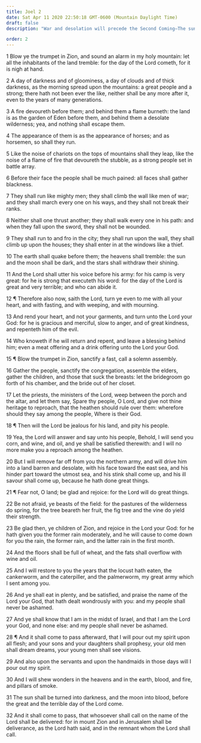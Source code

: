 ```yaml
---
title: Joel 2
date: Sat Apr 11 2020 22:50:18 GMT-0600 (Mountain Daylight Time)
draft: false
description: "War and desolation will precede the Second Coming—The sun and the moon will be darkened—The Lord will pour out His Spirit upon all flesh—There will be dreams and visions."

order: 2
---
```

    
1 Blow ye the trumpet in Zion, and sound an alarm in my holy mountain: let all the inhabitants of the land tremble: for the day of the Lord cometh, for it is nigh at hand.

2 A day of darkness and of gloominess, a day of clouds and of thick darkness, as the morning spread upon the mountains: a great people and a strong; there hath not been ever the like, neither shall be any more after it, even to the years of many generations.

3 A fire devoureth before them; and behind them a flame burneth: the land is as the garden of Eden before them, and behind them a desolate wilderness; yea, and nothing shall escape them.

4 The appearance of them is as the appearance of horses; and as horsemen, so shall they run.

5 Like the noise of chariots on the tops of mountains shall they leap, like the noise of a flame of fire that devoureth the stubble, as a strong people set in battle array.

6 Before their face the people shall be much pained: all faces shall gather blackness.

7 They shall run like mighty men; they shall climb the wall like men of war; and they shall march every one on his ways, and they shall not break their ranks.

8 Neither shall one thrust another; they shall walk every one in his path: and when they fall upon the sword, they shall not be wounded.

9 They shall run to and fro in the city; they shall run upon the wall, they shall climb up upon the houses; they shall enter in at the windows like a thief.

10 The earth shall quake before them; the heavens shall tremble: the sun and the moon shall be dark, and the stars shall withdraw their shining.

11 And the Lord shall utter his voice before his army: for his camp is very great: for he is strong that executeth his word: for the day of the Lord is great and very terrible; and who can abide it.

12 ¶ Therefore also now, saith the Lord, turn ye even to me with all your heart, and with fasting, and with weeping, and with mourning.

13 And rend your heart, and not your garments, and turn unto the Lord your God: for he is gracious and merciful, slow to anger, and of great kindness, and repenteth him of the evil.

14 Who knoweth if he will return and repent, and leave a blessing behind him; even a meat offering and a drink offering unto the Lord your God.

15 ¶ Blow the trumpet in Zion, sanctify a fast, call a solemn assembly.

16 Gather the people, sanctify the congregation, assemble the elders, gather the children, and those that suck the breasts: let the bridegroom go forth of his chamber, and the bride out of her closet.

17 Let the priests, the ministers of the Lord, weep between the porch and the altar, and let them say, Spare thy people, O Lord, and give not thine heritage to reproach, that the heathen should rule over them: wherefore should they say among the people, Where is their God.

18 ¶ Then will the Lord be jealous for his land, and pity his people.

19 Yea, the Lord will answer and say unto his people, Behold, I will send you corn, and wine, and oil, and ye shall be satisfied therewith: and I will no more make you a reproach among the heathen.

20 But I will remove far off from you the northern army, and will drive him into a land barren and desolate, with his face toward the east sea, and his hinder part toward the utmost sea, and his stink shall come up, and his ill savour shall come up, because he hath done great things.

21 ¶ Fear not, O land; be glad and rejoice: for the Lord will do great things.

22 Be not afraid, ye beasts of the field: for the pastures of the wilderness do spring, for the tree beareth her fruit, the fig tree and the vine do yield their strength.

23 Be glad then, ye children of Zion, and rejoice in the Lord your God: for he hath given you the former rain moderately, and he will cause to come down for you the rain, the former rain, and the latter rain in the first month.

24 And the floors shall be full of wheat, and the fats shall overflow with wine and oil.

25 And I will restore to you the years that the locust hath eaten, the cankerworm, and the caterpiller, and the palmerworm, my great army which I sent among you.

26 And ye shall eat in plenty, and be satisfied, and praise the name of the Lord your God, that hath dealt wondrously with you: and my people shall never be ashamed.

27 And ye shall know that I am in the midst of Israel, and that I am the Lord your God, and none else: and my people shall never be ashamed.

28 ¶ And it shall come to pass afterward, that I will pour out my spirit upon all flesh; and your sons and your daughters shall prophesy, your old men shall dream dreams, your young men shall see visions.

29 And also upon the servants and upon the handmaids in those days will I pour out my spirit.

30 And I will shew wonders in the heavens and in the earth, blood, and fire, and pillars of smoke.

31 The sun shall be turned into darkness, and the moon into blood, before the great and the terrible day of the Lord come.

32 And it shall come to pass, that whosoever shall call on the name of the Lord shall be delivered: for in mount Zion and in Jerusalem shall be deliverance, as the Lord hath said, and in the remnant whom the Lord shall call.
